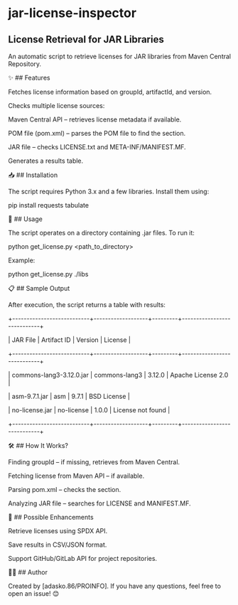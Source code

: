 # jar-license-inspector

## License Retrieval for JAR Libraries

An automatic script to retrieve licenses for JAR libraries from Maven Central Repository.

✨ ## Features

Fetches license information based on groupId, artifactId, and version.

Checks multiple license sources:

Maven Central API – retrieves license metadata if available.

POM file (pom.xml) – parses the POM file to find the <licenses> section.

JAR file – checks LICENSE.txt and META-INF/MANIFEST.MF.

Generates a results table.

📥 ## Installation

The script requires Python 3.x and a few libraries. Install them using:

pip install requests tabulate

🚀 ## Usage

The script operates on a directory containing .jar files. To run it:

python get_license.py <path_to_directory>

Example:

python get_license.py ./libs

📋 ## Sample Output

After execution, the script returns a table with results:

+---------------------------+-------------------+---------+----------------------------+

| JAR File                  | Artifact ID       | Version | License                    |

+---------------------------+-------------------+---------+----------------------------+

| commons-lang3-3.12.0.jar  | commons-lang3     | 3.12.0  | Apache License 2.0         |

| asm-9.7.1.jar             | asm               | 9.7.1   | BSD License                |

| no-license.jar            | no-license        | 1.0.0   | License not found          |

+---------------------------+-------------------+---------+----------------------------+

🛠 ## How It Works?

Finding groupId – if missing, retrieves from Maven Central.

Fetching license from Maven API – if available.

Parsing pom.xml – checks the <licenses> section.

Analyzing JAR file – searches for LICENSE and MANIFEST.MF.

🔄 ## Possible Enhancements

Retrieve licenses using SPDX API.

Save results in CSV/JSON format.

Support GitHub/GitLab API for project repositories.

👨‍💻 ## Author

Created by [adasko.86/PROINFO]. If you have any questions, feel free to open an issue! 😊

